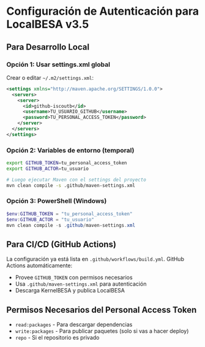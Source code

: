 # Configuración de Autenticación para LocalBESA v3.5

## Para Desarrollo Local

### Opción 1: Usar settings.xml global
Crear o editar `~/.m2/settings.xml`:

```xml
<settings xmlns="http://maven.apache.org/SETTINGS/1.0.0">
  <servers>
    <server>
      <id>github-iscoutb</id>
      <username>TU_USUARIO_GITHUB</username>
      <password>TU_PERSONAL_ACCESS_TOKEN</password>
    </server>
  </servers>
</settings>
```

### Opción 2: Variables de entorno (temporal)
```bash
export GITHUB_TOKEN=tu_personal_access_token
export GITHUB_ACTOR=tu_usuario

# Luego ejecutar Maven con el settings del proyecto
mvn clean compile -s .github/maven-settings.xml
```

### Opción 3: PowerShell (Windows)
```powershell
$env:GITHUB_TOKEN = "tu_personal_access_token"
$env:GITHUB_ACTOR = "tu_usuario"
mvn clean compile -s .github/maven-settings.xml
```

## Para CI/CD (GitHub Actions)
La configuración ya está lista en `.github/workflows/build.yml`. GitHub Actions automáticamente:
- Provee `GITHUB_TOKEN` con permisos necesarios
- Usa `.github/maven-settings.xml` para autenticación
- Descarga KernelBESA y publica LocalBESA

## Permisos Necesarios del Personal Access Token
- `read:packages` - Para descargar dependencias
- `write:packages` - Para publicar paquetes (solo si vas a hacer deploy)
- `repo` - Si el repositorio es privado
